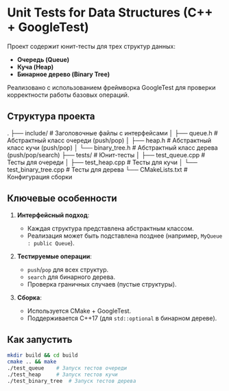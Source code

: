 # Unit Tests for Data Structures (C++ + GoogleTest)

Проект содержит юнит-тесты для трех структур данных:  
- **Очередь (Queue)**  
- **Куча (Heap)**  
- **Бинарное дерево (Binary Tree)**  

Реализовано с использованием фреймворка GoogleTest для проверки корректности работы базовых операций.

## Структура проекта
.
├── include/ # Заголовочные файлы с интерфейсами
│ ├── queue.h # Абстрактный класс очереди (push/pop)
│ ├── heap.h # Абстрактный класс кучи (push/pop)
│ └── binary_tree.h # Абстрактный класс дерева (push/pop/search)
├── tests/ # Юнит-тесты
│ ├── test_queue.cpp # Тесты для очереди
│ ├── test_heap.cpp # Тесты для кучи
│ └── test_binary_tree.cpp # Тесты для дерева
└── CMakeLists.txt # Конфигурация сборки


## Ключевые особенности
1. **Интерфейсный подход**:  
   - Каждая структура представлена абстрактным классом.  
   - Реализация может быть подставлена позднее (например, `MyQueue : public Queue`).

2. **Тестируемые операции**:  
   - `push`/`pop` для всех структур.  
   - `search` для бинарного дерева.  
   - Проверка граничных случаев (пустые структуры).

3. **Сборка**:  
   - Используется CMake + GoogleTest.  
   - Поддерживается C++17 (для `std::optional` в бинарном дереве).

## Как запустить
```bash
mkdir build && cd build
cmake .. && make
./test_queue    # Запуск тестов очереди
./test_heap     # Запуск тестов кучи
./test_binary_tree  # Запуск тестов дерева
